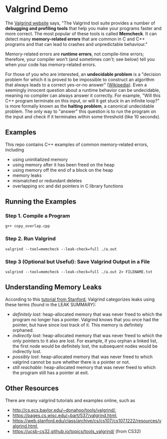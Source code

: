 # Valgrind Demo

The [Valgrind website](https://valgrind.org/docs/manual/quick-start.html) says, "The Valgrind tool suite provides a number of **debugging and profiling tools** that help you make your programs faster and more correct. The most popular of these tools is called **Memcheck**. It can detect many **memory-related errors** that are common in C and C++ programs and that can lead to crashes and unpredictable behaviour." 

Memory-related errors are **runtime errors**, not compile-time errors; therefore, your compiler won't (and sometimes *can't*; see below) tell you when your code has memory-related errors. 

For those of you who are interested, an **undecidable problem** is a "decision problem for which it is proved to be impossible to construct an algorithm that always leads to a correct yes-or-no answer" ([Wikipedia](https://en.wikipedia.org/wiki/Undecidable_problem)). Even a seemingly innocent question about a runtime behavior can be undecidable, meaning no compiler can always answer it correctly. For example, "Will this C++ program terminate on this input, or will it get stuck in an infinite loop?" is more formally known as the **halting problem**, a canonical undecidable problem. The only way to "answer" this question is to run the program on the input and check if it terminates within some threshold (like 10 seconds).

## Examples

This repo contains C++ examples of common memory-related errors, including
- using uninitialized memory
- using memory after it has been freed on the heap
- using memory off the end of a block on the heap
- memory leaks
- mismatched or redundant deletes
- overlapping src and dst pointers in C library functions

## Running the Examples

### Step 1. Compile a Program
```
g++ copy_overlap.cpp
```

### Step 2. Run Valgrind
```
valgrind --tool=memcheck --leak-check=full ./a.out
```

### Step 3 (Optional but Useful): Save Valgrind Output in a File
```
valgrind --tool=memcheck --leak-check=full ./a.out 2> FILENAME.txt
```

## Understanding Memory Leaks

According to this [tutorial from Stanford](https://web.stanford.edu/class/archive/cs/cs107/cs107.1222/resources/valgrind.html), Valgrind categorizes leaks using these terms (found in the LEAK SUMMARY):
- *definitely lost*: heap-allocated memory that was never freed to which the program no longer has a pointer. Valgrind knows that you once had the pointer, but have since lost track of it. This memory is definitely orphaned.
- *indirectly lost*: heap-allocated memory that was never freed to which the only pointers to it also are lost. For example, if you orphan a linked list, the first node would be definitely lost, the subsequent nodes would be indirectly lost.
- *possibly lost*: heap-allocated memory that was never freed to which valgrind cannot be sure whether there is a pointer or not.
- *still reachable*: heap-allocated memory that was never freed to which the program still has a pointer at exit.

## Other Resources

There are many valgrind tutorials and examples online, such as
- http://cs.ecs.baylor.edu/~donahoo/tools/valgrind/,
- https://pages.cs.wisc.edu/~bart/537/valgrind.html,
- https://web.stanford.edu/class/archive/cs/cs107/cs107.1222/resources/valgrind.html,
- https://ucsb-cs32.github.io/topics/tools_valgrind/ (from CS32)
